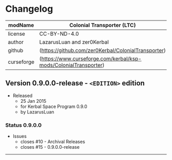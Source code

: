 # Changelog  
  
| modName    | Colonial Transporter (LTC)                                        |
| ---------- | ----------------------------------------------------------------- |
| license    | CC-BY-ND-4.0                                                      |
| author     | LazarusLuan and zer0Kerbal                                        |
| github     | (https://github.com/zer0Kerbal/ColonialTransporter)               |
| curseforge | (https://www.curseforge.com/kerbal/ksp-mods/ColonialTransporter)  |

## Version 0.9.0.0-release - `<EDITION>` edition

* Released
  * 25 Jan 2015
  * for Kerbal Space Program 0.9.0
  * by LazarusLuan

### Status 0.9.0.0

* Issues
  * closes #10 - Archival Releases
  * closes #15 - 0.9.0.0-release

---

